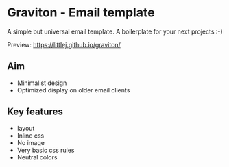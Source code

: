 # Graviton - Email template

A simple but universal email template. A boilerplate for your next projects :-)

Preview: https://littlej.github.io/graviton/


## Aim

- Minimalist design
- Optimized display on older email clients


## Key features

- <table> layout
- Inline css
- No image
- Very basic css rules
- Neutral colors
